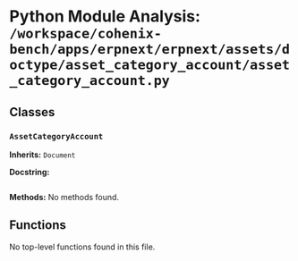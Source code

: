 # Python Module Analysis: `/workspace/cohenix-bench/apps/erpnext/erpnext/assets/doctype/asset_category_account/asset_category_account.py`

## Classes

### `AssetCategoryAccount`
**Inherits:** `Document`


**Docstring:**
```

```

**Methods:**
No methods found.




## Functions

No top-level functions found in this file.
